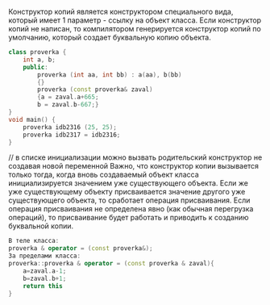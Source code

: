 Конструктор копий является конструктором специального вида, который имеет 1 параметр - ссылку на объект класса. Если конструктор копий не написан, то компилятором генерируется конструктор копий по умолчанию, который создает буквальную копию объекта.
```cpp
class proverka {
	int a, b;
	public:
		proverka (int aa, int bb) : a(aa), b(bb)
		{}
		proverka (const proverka& zaval)
		{a = zaval.a+665;
		b = zaval.b-667;}
}
void main() {
	proverka idb2316 (25, 25);
	proverka idb2317 = idb2316;
}
```
// в списке инициализации можно вызвать родительский конструктор не создавая новой переменной
Важно, что конструктор копии вызывается только тогда, когда вновь создаваемый объект класса инициализируется значением уже существующего объекта. Если же уже существующему объекту присваивается значение другого уже существующего объекта, то сработает операция присваивания. Если операция присваивания не определена явно (как обычная перегрузка операций), то присваивание будет работать и приводить к созданию буквальной копии.
```cpp
В теле класса:
proverka & operator = (const proverka&);
За пределами класса:
proverka::proverka & operator = (const proverka & zaval){
	a=zaval.a-1;
	b=zaval.b+1;
	return this
}
```